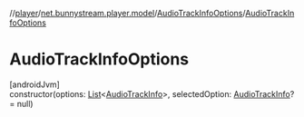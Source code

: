 //[player](../../../index.md)/[net.bunnystream.player.model](../index.md)/[AudioTrackInfoOptions](index.md)/[AudioTrackInfoOptions](-audio-track-info-options.md)

# AudioTrackInfoOptions

[androidJvm]\
constructor(options: [List](https://kotlinlang.org/api/latest/jvm/stdlib/kotlin-stdlib/kotlin.collections/-list/index.html)&lt;[AudioTrackInfo](../-audio-track-info/index.md)&gt;, selectedOption: [AudioTrackInfo](../-audio-track-info/index.md)? = null)
